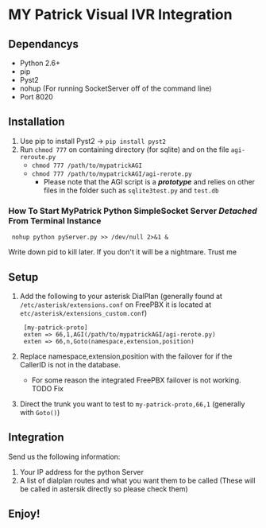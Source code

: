 # MY Patrick Visual IVR Integration

## Dependancys

* Python 2.6+
* pip
* Pyst2
* nohup (For running SocketServer off of the command line)
* Port 8020

## Installation

1. Use pip to install Pyst2 -> `pip install pyst2` 
2. Run `chmod 777` on containing directory (for sqlite) and on the file `agi-reroute.py`
    * `chmod 777 /path/to/mypatrickAGI`
    * `chmod 777 /path/to/mypatrickAGI/agi-rerote.py`
        * Please note that the AGI script is a __*prototype*__ and relies on other files in the folder such as `sqlite3test.py` and `test.db`

### How To Start MyPatrick Python SimpleSocket Server *Detached* From Terminal Instance

     nohup python pyServer.py >> /dev/null 2>&1 &

Write down pid to kill later. If you don't it will be a nightmare. Trust me

## Setup

1. Add the following to your asterisk DialPlan (generally found at `/etc/asterisk/extensions.conf` on FreePBX it is located at `etc/asterisk/extensions_custom.conf`)
    
        [my-patrick-proto]
        exten => 66,1,AGI(/path/to/mypatrickAGI/agi-rerote.py)
        exten => 66,n,Goto(namespace,extension,position)

2. Replace namespace,extension,position with the failover for if the CallerID is not in the database.
    * For some reason the integrated FreePBX failover is not working. TODO Fix

3. Direct the trunk you want to test to `my-patrick-proto,66,1` (generally with `Goto()`)

## Integration

Send us the following information:
1. Your IP address for the python Server
2. A list of dialplan routes and what you want them to be called (These will be called in astersik directly so please check them)

## Enjoy!
